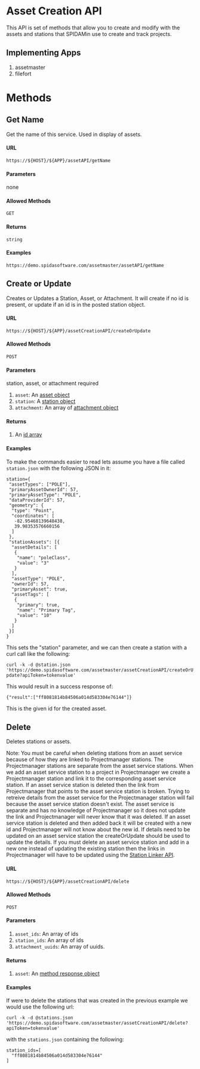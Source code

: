 Asset Creation API
============

This API is set of methods that allow you to create and modify with the assets and stations that SPIDAMin use to create and track projects.  

## Implementing Apps

1. assetmaster
1. filefort

Methods
========

Get Name
----------

Get the name of this service.  Used in display of assets.

#### URL

`https://${HOST}/${APP}/assetAPI/getName`

#### Parameters

none

#### Allowed Methods

`GET`

#### Returns

`string`

#### Examples

`https://demo.spidasoftware.com/assetmaster/assetAPI/getName`

Create or Update
----------

Creates or Updates a Station, Asset, or Attachment.  It will create if no id is present, or update if
an id is in the posted station object.

#### URL

`https://${HOST}/${APP}/assetCreationAPI/createOrUpdate`

#### Allowed Methods

`POST`

#### Parameters

station, asset, or attachment required

1. `asset`: An [asset object](../../resources/v1/schema/spidamin/asset/station.schema)
1. `station`: A [station object](../../resources/v1/schema/spidamin/asset/station.schema)
1. `attachment`: An array of [attachment object](../../resources/v1/schema/spidamin/asset/attachment.schema)

#### Returns

1. An [id array](../../resources/v1/schema/general/ids.schema)

#### Examples

To make the commands easier to read lets assume you have a file called `station.json` with the following JSON in it:

```
station={
 "assetTypes": ["POLE"],
 "primaryAssetOwnerId": 57,
 "primaryAssetType": "POLE",
 "dataProviderId": 57,
 "geometry": {
  "type": "Point",
  "coordinates": [
   -82.95468139648438,
   39.98353576660156
  ]
 },
 "stationAssets": [{
  "assetDetails": [
   {
    "name": "poleClass",
    "value": "3"
   }
  ],
  "assetType": "POLE",
  "ownerId": 57,
  "primaryAsset": true,
  "assetTags": [
   {
    "primary": true,
    "name": "Primary Tag",
    "value": "10"
   }
  ]
 }]
}
```

This sets the "station" parameter, and we can then create a station with a curl call like the following:

`curl -k -d @station.json 'https://demo.spidasoftware.com/assetmaster/assetCreationAPI/createOrUpdate?apiToken=tokenvalue'`

This would result in a success response of:

`{"result":["ff8081814b84506a014d583304e76144"]}`

This is the given id for the created asset.

Delete
----------

Deletes stations or assets. 

Note: You must be careful when deleting stations from an asset service because of how they are linked to Projectmanager stations.  The Projectmanager stations are separate from the asset service stations. When we add an asset service station to a project in Projectmanager we create a Projectmanager station and link it to the corresponding asset service station. If an asset service station is deleted then the link from Projectmanager that points to the asset service station is broken.  Trying to retreive details from the asset service for the Projectmanager station will fail because the asset service station doesn't exist.  The asset service is separate and has no knowledge of Projectmanager so it does not update the link and Projectmanager will never know that it was deleted.  If an asset service station is deleted and then added back it will be created with a new id and Projectmanager will not know about the new id. If details need to be updated on an asset service station the createOrUpdate should be used to update the details.  If you must delete an asset service station and add in a new one instead of updating the existing station then the links in Projectmanager will have to be updated using the [Station Linker API](stationLinkerAPI.md).



#### URL

`https://${HOST}/${APP}/assetCreationAPI/delete`

#### Allowed Methods

`POST`

#### Parameters

1. `asset_ids`: An array of ids
1. `station_ids`: An array of ids
1. `attachment_uuids`: An array of uuids.

#### Returns

1. `asset`: An [method response object](../../resources/v1/schema/general/method_response.schema)

#### Examples

If were to delete the stations that was created in the previous example we would use the following url:

`curl -k -d @stations.json 'https://demo.spidasoftware.com/assetmaster/assetCreationAPI/delete?apiToken=tokenvalue'`

with the `stations.json` containing the following:

```
station_ids=[
  "ff8081814b84506a014d583304e76144"
]
```
